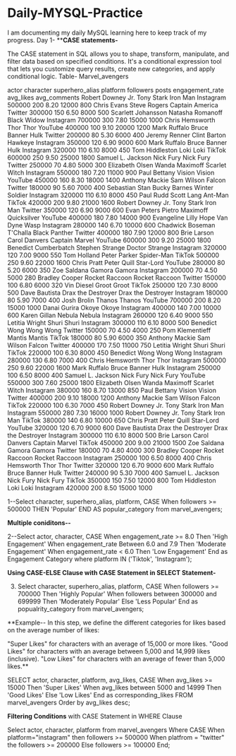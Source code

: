 # Daily-MYSQL-Practice
I am documenting my daily MySQL learning here to keep track of my progress.
Day 1-
****CASE statements-**

The CASE statement in SQL allows you to shape, transform, manipulate, and filter data based on specified conditions. It's a conditional expression tool that lets you customize query results, create new categories, and apply conditional logic.
Table- Marvel_avengers

actor	character	superhero_alias	platform	followers	posts	engagement_rate	avg_likes	avg_comments
Robert Downey Jr.	Tony Stark	Iron Man	Instagram	500000	200	8.20	12000	800
Chris Evans	Steve Rogers	Captain America	Twitter	300000	150	6.50	8000	500
Scarlett Johansson	Natasha Romanoff	Black Widow	Instagram	700000	300	7.80	15000	1000
Chris Hemsworth	Thor	Thor	YouTube	400000	100	9.10	20000	1200
Mark Ruffalo	Bruce Banner	Hulk	Twitter	200000	80	5.30	6000	400
Jeremy Renner	Clint Barton	Hawkeye	Instagram	350000	120	6.90	9000	600
Mark Ruffalo	Bruce Banner	Hulk	Instagram	320000	110	6.10	8000	450
Tom Hiddleston	Loki	Loki	TikTok	600000	250	9.50	25000	1800
Samuel L. Jackson	Nick Fury	Nick Fury	Twitter	250000	70	4.80	5000	300
Elizabeth Olsen	Wanda Maximoff	Scarlet Witch	Instagram	550000	180	7.20	11000	900
Paul Bettany	Vision	Vision	YouTube	450000	160	8.30	18000	1400
Anthony Mackie	Sam Wilson	Falcon	Twitter	180000	90	5.60	7000	400
Sebastian Stan	Bucky Barnes	Winter Soldier	Instagram	320000	110	6.10	8000	450
Paul Rudd	Scott Lang	Ant-Man	TikTok	420000	200	9.80	21000	1600
Robert Downey Jr.	Tony Stark	Iron Man	Twitter	350000	120	6.90	9000	600
Evan Peters	Pietro Maximoff	Quicksilver	YouTube	400000	180	7.80	14000	900
Evangeline Lilly	Hope Van Dyne	Wasp	Instagram	280000	140	6.70	10000	600
Chadwick Boseman	T'Challa	Black Panther	Twitter	400000	180	7.90	12000	800
Brie Larson	Carol Danvers	Captain Marvel	YouTube	600000	300	9.20	25000	1800
Benedict Cumberbatch	Stephen Strange	Doctor Strange	Instagram	320000	120	7.00	9000	550
Tom Holland	Peter Parker	Spider-Man	TikTok	500000	250	9.60	22000	1600
Chris Pratt	Peter Quill	Star-Lord	YouTube	280000	80	5.20	6000	350
Zoe Saldana	Gamora	Gamora	Instagram	200000	70	4.50	5000	280
Bradley Cooper	Rocket Raccoon	Rocket Raccoon	Twitter	150000	100	6.80	6000	320
Vin Diesel	Groot	Groot	TikTok	250000	120	7.30	8000	500
Dave Bautista	Drax the Destroyer	Drax the Destroyer	Instagram	180000	80	5.90	7000	400
Josh Brolin	Thanos	Thanos	YouTube	700000	200	8.20	15000	1000
Danai Gurira	Okoye	Okoye	Instagram	400000	140	7.00	10000	600
Karen Gillan	Nebula	Nebula	Instagram	260000	120	6.40	9000	550
Letitia Wright	Shuri	Shuri	Instagram	300000	110	6.10	8000	500
Benedict Wong	Wong	Wong	Twitter	150000	70	4.50	4000	250
Pom Klementieff	Mantis	Mantis	TikTok	180000	80	5.90	6000	350
Anthony Mackie	Sam Wilson	Falcon	Twitter	400000	170	7.50	11000	750
Letitia Wright	Shuri	Shuri	TikTok	220000	100	6.30	8000	450
Benedict Wong	Wong	Wong	Instagram	280000	130	6.80	7000	400
Chris Hemsworth	Thor	Thor	Instagram	500000	250	9.60	22000	1600
Mark Ruffalo	Bruce Banner	Hulk	Instagram	250000	100	6.50	8000	400
Samuel L. Jackson	Nick Fury	Nick Fury	YouTube	550000	300	7.60	25000	1800
Elizabeth Olsen	Wanda Maximoff	Scarlet Witch	Instagram	380000	160	8.70	13000	850
Paul Bettany	Vision	Vision	Twitter	400000	200	9.10	18000	1200
Anthony Mackie	Sam Wilson	Falcon	TikTok	220000	100	6.30	7000	450
Robert Downey Jr.	Tony Stark	Iron Man	Instagram	550000	280	7.30	16000	1000
Robert Downey Jr.	Tony Stark	Iron Man	TikTok	380000	140	6.80	10000	650
Chris Pratt	Peter Quill	Star-Lord	YouTube	320000	120	6.70	9000	600
Dave Bautista	Drax the Destroyer	Drax the Destroyer	Instagram	300000	110	6.10	8000	500
Brie Larson	Carol Danvers	Captain Marvel	TikTok	450000	200	9.00	21000	1500
Zoe Saldana	Gamora	Gamora	Twitter	180000	70	4.80	4000	300
Bradley Cooper	Rocket Raccoon	Rocket Raccoon	Instagram	250000	100	6.50	8000	400
Chris Hemsworth	Thor	Thor	Twitter	320000	120	6.70	9000	600
Mark Ruffalo	Bruce Banner	Hulk	Twitter	240000	90	5.30	7000	400
Samuel L. Jackson	Nick Fury	Nick Fury	TikTok	350000	150	7.50	12000	800
Tom Hiddleston	Loki	Loki	Instagram	420000	200	8.50	15000	1000


1--Select character, superhero_alias, platform,
CASE When  followers >= 500000 THEN 'Popular' END AS popular_category from marvel_avengers;

**Multiple coniditons--**

2--Select actor, character, CASE
When engagement_rate >= 8.0 Then 'High Engagement'
When engagement_rate Between 6.0 and 7.9 Then 'Moderate Engagement'
When engagement_rate < 6.0 Then 'Low Engagement'
End as Engagement Category
where platform IN ('Tiktok', 'Instagram');

**Using CASE-ELSE Clause with CASE Statement in SELECT Statement-**

3. Select character, superhero_alias, platform, CASE
When followers >= 700000 Then 'Highly Popular'
When followers between 300000 and 699999 Then 'Moderately Popular'
Else 'Less Popular'
End as popualrity_category from marvel_avengers;

**Example-- In this step, we define the different categories for likes based on the average number of likes:

"Super Likes" for characters with an average of 15,000 or more likes.
"Good Likes" for characters with an average between 5,000 and 14,999 likes (inclusive).
"Low Likes" for characters with an average of fewer than 5,000 likes.**

SELECT 
actor, character, platform, avg_likes,
CASE
When avg_likes >= 15000 Then 'Super Likes'
When avg_likes between 5000 and 14999 Then 'Good Likes'
Else 'Low Likes'
End as  corresponding_likes
FROM marvel_avengers Order by avg_likes desc;

**Filtering Conditions** with CASE Statement in WHERE Clause

Select actor, character, platform from marvel_avengers
Where 
CASE 
When platform="instagram" then followers >= 500000
When platfrom = "twitter" the followers >= 200000
Else followers >= 100000
End;


